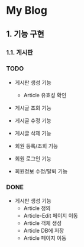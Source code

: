 # My Blog

## 1. 기능 구현

### 1.1. 게시판

### TODO
- 게시판 생성 기능
    - Article 유효성 확인
    
- 게시글 조회 기능

- 게시글 수정 기능

- 게시글 삭제 기능

- 회원 등록/조회 기능

- 회원 로그인 기능

- 회원정보 수정/탈퇴 기능

### DONE
- 게시판 생성 기능
    - Article 정의
    - Article-Edit 페이지 이동
    - Article 객체 생성
    - Article DB에 저장
    - Article 페이지 이동